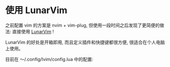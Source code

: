 # 使用 LunarVim

之前配置 vim 的方案是 nvim + vim-plug, 但使用一段时间之后发现了更简便的做法: 直接使用 [LunarVim](https://www.lunarvim.org/) !

LunarVim 的好处是开箱即用, 而且定义插件和快捷键都很方便, 很适合在个人电脑上使用。

目前在 ～/.config/lvim/config.lua 中的配置:

```bash

```
<!--stackedit_data:
eyJoaXN0b3J5IjpbNzU4NzM2MTc1LDYxOTg1NDc0MV19
-->